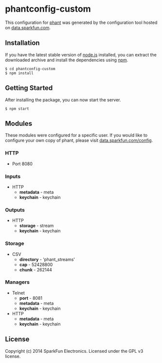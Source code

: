 # phantconfig-custom

This configuration for [phant](http://phant.io) was generated by the configuration tool hosted on [data.sparkfun.com](https://data.sparkfun.com/config).

## Installation
If you have the latest stable version of [node.js](http://nodejs.org) installed, you can extract the downloaded
archive and install the dependencies using [npm](http://npmjs.org).

    $ cd phantconfig-custom
    $ npm install

## Getting Started
After installing the package, you can now start the server.

    $ npm start

## Modules
These modules were configured for a specific user. If you would like to configure your own copy of phant,
please visit [data.sparkfun.com/config](https://data.sparkfun.com/config).

### HTTP
* Port 8080

### Inputs
* HTTP
  * **metadata** - meta
  * **keychain** - keychain

### Outputs
* HTTP
  * **storage** - stream
  * **keychain** - keychain

### Storage
* CSV
  * **directory** - 'phant_streams'
  * **cap** - 52428800
  * **chunk** - 262144

### Managers
* Telnet
  * **port** - 8081
  * **metadata** - meta
  * **keychain** - keychain
* HTTP
  * **metadata** - meta
  * **keychain** - keychain

## License
Copyright (c) 2014 SparkFun Electronics. Licensed under the GPL v3 license.

